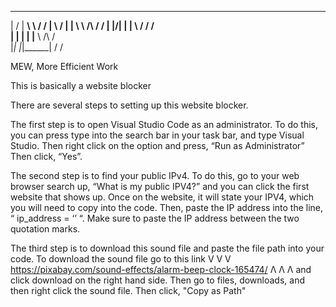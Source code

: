   __  __ ________          __
 |  \/  |  ____\ \        / /
 | \  / | |__   \ \  /\  / / 
 | |\/| |  __|   \ \/  \/ /  
 | |  | | |____   \  /\  /   
 |_|  |_|______|   \/  \/    
 
MEW, More Efficient Work

This is basically a website blocker

There are several steps to setting up this website blocker.

The first step is to open Visual Studio Code as an administrator. 
To do this, you can press type into the search bar in your task bar, and type Visual Studio. 
Then right click on the option and press, “Run as Administrator” Then click, “Yes”.

The second step is to find your public IPv4. 
To do this, go to your web browser search up, “What is my public IPV4?” and you can click the first website that shows up. 
Once on the website, it will state your IPV4, which you will need to copy into the code. 
Then, paste the IP address into the line, “ ip_address = ‘’ “. 
Make sure to paste the IP address between the two quotation marks.

The third step is to download this sound file and paste the file path into your code.
To download the sound file go to this link 
                       V V V
https://pixabay.com/sound-effects/alarm-beep-clock-165474/
                       Λ Λ Λ
and click download on the right hand side.
Then go to files, downloads, and then right click the sound file.
Then click, "Copy as Path"



